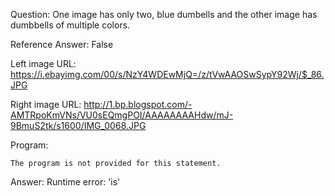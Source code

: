 Question: One image has only two, blue dumbells and the other image has dumbbells of multiple colors.

Reference Answer: False

Left image URL: https://i.ebayimg.com/00/s/NzY4WDEwMjQ=/z/tVwAAOSwSypY92Wj/$_86.JPG

Right image URL: http://1.bp.blogspot.com/-AMTRpoKmVNs/VU0sEQmgPOI/AAAAAAAAHdw/mJ-9BmuS2tk/s1600/IMG_0068.JPG

Program:

```
The program is not provided for this statement.
```
Answer: Runtime error: 'is'

